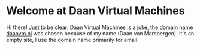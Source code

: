 # Welcome at Daan Virtual Machines

Hi there! Just to be clear: Daan Virtual Machines is a joke, the domain name [daanvm.nl](http://daanvm.nl) was chosen
because of my name (Daan van Marsbergen). It's an empty site, I use the domain name primarily for email.

